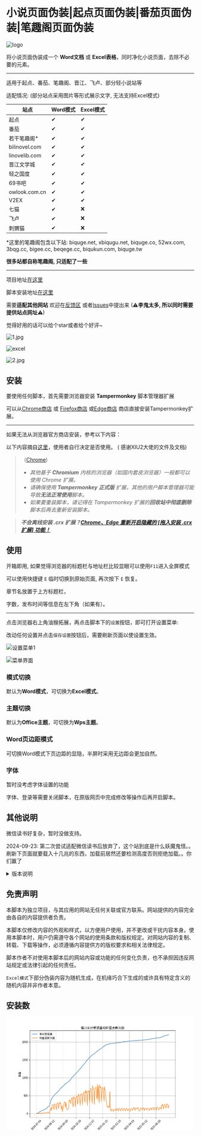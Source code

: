 # 小说页面伪装|起点页面伪装|番茄页面伪装|笔趣阁页面伪装

![logo](https://s21.ax1x.com/2024/08/06/pkxPf0S.png)

将小说页面伪装成一个 **Word文档** 或 **Excel表格**，同时净化小说页面，去除不必要的元素。

___

适用于起点、番茄、笔趣阁、晋江、飞卢、部分轻小说站等

适配情况:
(部分站点采用图片等形式展示文字, 无法支持Excel模式)

| 站点            | Word模式 | Excel模式 |
|---------------|--------|---------|
| 起点            | ✔      | ✔       |
| 番茄            | ✔      | ✔       |
| 若干笔趣阁*        | ✔      | ✔       |
| bilinovel.com | ✔      | ✔       |
| linovelib.com | ✔      | ✔       |
| 晋江文学城         | ✔      | ✔       |
| 轻之国度          | ✔      | ✔       |
| 69书吧          | ✔      | ✔       |
| owlook.com.cn | ✔      | ✔       |
| V2EX          | ✔      | ✔       |
| 七猫            | ✔      | ❌       |
| 飞卢            | ✔      | ❌       |
| 刺猬猫           | ✔      | ❌       |

*这里的笔趣阁包含以下站: biquge.net, xbiqugu.net, biquge.co, 52wx.com, 3bqg.cc, bigee.cc, beqege.cc, biqukun.com,
biquge.tw

**很多站都自称笔趣阁, 只适配了一些**
___

项目地址[在这里](https://github.com/NiaoBlush/novel-disguise)

脚本安装地址[在这里](https://greasyfork.org/zh-CN/scripts/499657)

需要**适配其他网站**
欢迎在[反馈区](https://greasyfork.org/zh-CN/scripts/499657-%E5%B0%8F%E8%AF%B4%E9%A1%B5%E9%9D%A2%E4%BC%AA%E8%A3%85-%E5%B0%8F%E8%AF%B4%E9%A1%B5%E9%9D%A2%E7%B2%BE%E7%AE%80-%E8%B5%B7%E7%82%B9%E9%A1%B5%E9%9D%A2%E4%BC%AA%E8%A3%85-%E7%95%AA%E8%8C%84%E9%A1%B5%E9%9D%A2%E4%BC%AA%E8%A3%85-%E7%AC%94%E8%B6%A3%E9%98%81%E9%A1%B5%E9%9D%A2%E4%BC%AA%E8%A3%85/feedback)
或者[Issues](https://github.com/NiaoBlush/novel-disguise/issues/new)中提出来 (⚠**李鬼太多, 所以同时需要提供站点网址**⚠)

觉得好用的话可以给个star或者给个好评~

![1.jpg](https://s21.ax1x.com/2024/07/05/pkRJ9nH.jpg)

![excel](https://s21.ax1x.com/2024/08/27/pAk5yxf.jpg)

![2.jpg](https://s21.ax1x.com/2024/07/05/pkRJYgU.jpg)

## 安装

要使用任何脚本，首先需要浏览器安装 **Tampermonkey** 脚本管理器扩展

可以从[Chrome商店](https://chrome.google.com/webstore/detail/tampermonkey/dhdgffkkebhmkfjojejmpbldmpobfkfo)
或 [Firefox商店](https://addons.mozilla.org/zh-CN/firefox/addon/tampermonkey/)
或[Edge商店](https://microsoftedge.microsoft.com/addons/detail/tampermonkey/iikmkjmpaadaobahmlepeloendndfphd?hl=zh-CN)
商店直接安装Tampermonkey扩展。

---

如果无法从浏览器官方商店安装，参考以下内容：

以下内容摘自[这里](https://github.com/XIU2/UserScript/blob/master/README.md)，使用者自行决定是否使用。 (
感谢XIU2大佬的文件及文档)

> （[Chrome](https://pan.lanpw.com/b073l8d1e))
> - _其他基于 **Chromium** 内核的浏览器（如国内套皮浏览器）一般都可以使用 Chrome 扩展。_
> - _请确保使用 **Tampermonkey 正式版** 扩展，其他的用户脚本管理器可能导致**无法正常使用**脚本。_
> - _如果要重装脚本，请记得在 Tampermonkey 扩展的**回收站中彻底删除**脚本后再去重新安装脚本。_

> _**不会离线安装 .crx
扩展？[Chrome、Edge 重新开启隐藏的 [拖入安装 .crx 扩展] 功能！](https://zhuanlan.zhihu.com/p/276027099)**_

## 使用

开箱即用, 如果觉得浏览器的标题栏与地址栏比较显眼可以使用`F11`进入全屏模式

可以使用快捷键 `E` 临时切换到原始页面, 再次按下 `E` 恢复。

章节名放置于上方标题栏，

字数，发布时间等信息在左下角（如果有）。

___

点击浏览器右上角油猴拓展，再点击脚本下的`设置`按钮，即可打开设置菜单:

改动任何设置并点击`保存设置`按钮后，需要刷新页面以使设置生效。

![设置菜单1](https://s21.ax1x.com/2024/09/23/pAQpUUK.jpg)

![菜单界面](https://s21.ax1x.com/2024/09/23/pAQpNE6.jpg)

### 模式切换

默认为**Word模式**，可切换为**Excel模式**。

### 主题切换

默认为**Office主题**，可切换为**Wps主题**。

### Word页边距模式

可切换Word模式下页边距的显隐，半屏时采用无边距会更加自然。

### 字体

暂时没考虑字体设置的功能

字体、登录等需要关闭脚本，在原版网页中完成修改等操作后再开启脚本。

## 其他说明

微信读书好复杂，暂时没做支持。

2024-09-23: 第二次尝试适配微信读书后放弃了，这个站到底是什么妖魔鬼怪。。刷新下页面就要载入十几兆的东西，加载前居然还要检测高度否则拒绝加载。。你们赢了

<details>

<summary>版本说明</summary>

### v2.8.0

+ 适配可乐小说 www.kelexs.com
+ 适配一个书香小说 http://www.xbiqugu.la/
+ 优化随机人名算法
+ 修复www.owlook.com.cn不加www没有被匹配的问题

### v2.7.0

+ 适配v站
+ 公共代码优化

### v2.6.2

+ 修复非常见分辨率下header尺寸问题

### v2.6.1

+ 代码优化与脚本体积压缩
+ 52wx：改变文本颜色为黑色

### v2.6.0

+ 适配bilinovel原站 (mac会停留在原站而不是跳转到linovelib.com)

### v2.5.3

+ 修复bilinovel中excel模式下的翻页问题
+ 修复bilinovel中excel模式下的字体加密问题
+ 尝试性修复bilinovel.com未跳转导致脚本未识别的问题

### v2.5.0

+ 适配owlook.com.cn
+ 适配刺猬猫

### v2.4

+ 引入菜单
+ 加入Wps主题
+ 适配69书吧

### v2.3

+ 适配轻之国度
+ 适配飞卢(word)

### v2.2

+ 适配晋江

### v2.1

+ 适配七猫(word)

### v2.0.0

大的来了

+ 新增**Excel模式**！
+ 适配 2k / 4k 分辨率

### 历史的版本信息不写了

</details>

## 免责声明

本脚本为独立项目，与其应用的网站无任何关联或官方联系。网站提供的内容完全由各自的内容提供者负责。

本脚本仅修改内容的外观和样式，以方便用户使用，并不更改或干扰内容本身。使用本脚本时，用户仍需遵守各个网站的使用条款和版权规定。对网站内容的复制、转载、下载等操作，必须遵循内容提供方的版权要求和相关法律规定。

脚本作者不对使用本脚本后的网站内容或功能的任何变化负责，也不承担因违反网站规定或法律引起的任何责任。

`Excel模式`下部分伪装内容为随机生成，在机缘巧合下生成的或许具有特定含义的随机内容并非作者本意。

## 安装数

![install_count](https://github.com/NiaoBlush/novel-disguise/blob/master/install_count.png?raw=true)

